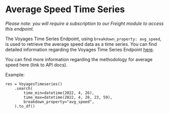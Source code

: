 # Average Speed Time Series

_Please note: you will require a subscription to our Freight module to access this endpoint._

The Voyages Time Series Endpoint, using `breakdown_property: avg_speed`, is used to retrieve the average speed data as a time series. You can find detailed information regarding the Voyages Time Series Endpoint [here](/endpoints/voyages_timeseries).

You can find more information regarding the methodology for average speed here (link to API docs).

Example:

```
res = VoyagesTimeseries()
    .search(
        time_min=datetime(2022, 4, 26),
        time_max=datetime(2022, 4, 28, 23, 59),
        breakdown_property="avg_speed",
    ).to_df()
```
